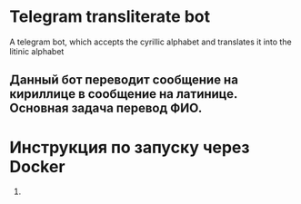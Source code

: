 # Telegram transliterate bot
A telegram bot, which accepts the cyrillic alphabet and translates it into the litinic alphabet

## Данный бот переводит сообщение на кириллице в сообщение на латинице. Основная задача перевод ФИО.


# Инструкция по запуску через Docker

1. 
